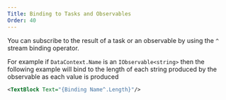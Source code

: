 ```yaml
---
Title: Binding to Tasks and Observables
Order: 40
---
```


You can subscribe to the result of a task or an observable by using the `^` stream binding operator.

For example if `DataContext.Name` is an `IObservable<string>` then the following example will bind
to the length of each string produced by the observable as each value is produced

```xml
<TextBlock Text="{Binding Name^.Length}"/>
```
